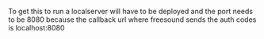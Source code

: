 To get this to run a localserver will have to be deployed and the port needs to be 8080 because the callback url where freesound sends the auth codes is localhost:8080
